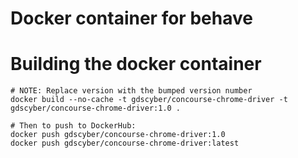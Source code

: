 # Docker container for behave

# Building the docker container 

```
# NOTE: Replace version with the bumped version number
docker build --no-cache -t gdscyber/concourse-chrome-driver -t gdscyber/concourse-chrome-driver:1.0 .

# Then to push to DockerHub:
docker push gdscyber/concourse-chrome-driver:1.0
docker push gdscyber/concourse-chrome-driver:latest 
```